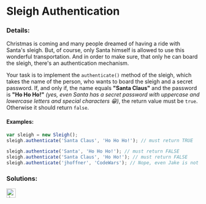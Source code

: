 # Sleigh Authentication

### Details:

Christmas is coming and many people dreamed of having a ride with Santa's sleigh. But, of course, only Santa himself is allowed to use this wonderful transportation. And in order to make sure, that only he can board the sleigh, there's an authentication mechanism.

Your task is to implement the `authenticate()` method of the sleigh, which takes the name of the person, who wants to board the sleigh and a secret password. If, and only if, the name equals **"Santa Claus"** and the password is **"Ho Ho Ho!"** _(yes, even Santa has a secret password with uppercase and lowercase letters and special characters 😁)_, the return value must be `true`. Otherwise it should return `false`.

#### Examples:

```javascript
var sleigh = new Sleigh();
sleigh.authenticate('Santa Claus', 'Ho Ho Ho!'); // must return TRUE

sleigh.authenticate('Santa', 'Ho Ho Ho!'); // must return FALSE
sleigh.authenticate('Santa Claus', 'Ho Ho!'); // must return FALSE
sleigh.authenticate('jhoffner', 'CodeWars'); // Nope, even Jake is not allowed to use the sleigh ;)
```

### Solutions:

[<img src="https://github.com/CrappyCodeMaker/Training-How-to-Code/blob/master/images/logo/javascript.svg" height="24px" alt="JavaScript">](https://github.com/CrappyCodeMaker/CODEWARS/blob/main/5%20kyu/Gap%20in%20Primes/Solutions/JS.js)
